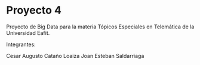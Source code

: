 # Proyecto 4
Proyecto de Big Data para la materia Tópicos Especiales en Telemática de la Universidad Eafit.

Integrantes:

Cesar Augusto Cataño Loaiza
Joan Esteban Saldarriaga
